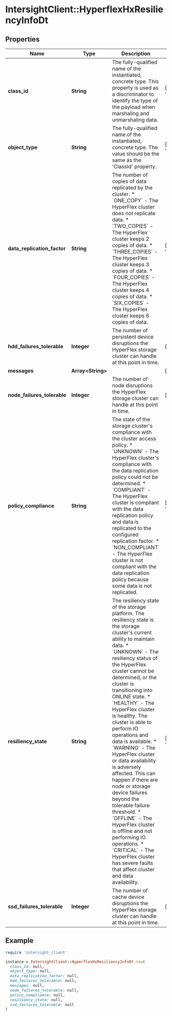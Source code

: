 # IntersightClient::HyperflexHxResiliencyInfoDt

## Properties

| Name | Type | Description | Notes |
| ---- | ---- | ----------- | ----- |
| **class_id** | **String** | The fully-qualified name of the instantiated, concrete type. This property is used as a discriminator to identify the type of the payload when marshaling and unmarshaling data. | [default to &#39;hyperflex.HxResiliencyInfoDt&#39;] |
| **object_type** | **String** | The fully-qualified name of the instantiated, concrete type. The value should be the same as the &#39;ClassId&#39; property. | [default to &#39;hyperflex.HxResiliencyInfoDt&#39;] |
| **data_replication_factor** | **String** | The number of copies of data replicated by the cluster. * &#x60;ONE_COPY&#x60; - The HyperFlex cluster does not replicate data. * &#x60;TWO_COPIES&#x60; - The HyperFlex cluster keeps 2 copies of data. * &#x60;THREE_COPIES&#x60; - The HyperFlex cluster keeps 3 copies of data. * &#x60;FOUR_COPIES&#x60; - The HyperFlex cluster keeps 4 copies of data. * &#x60;SIX_COPIES&#x60; - The HyperFlex cluster keeps 6 copies of data. | [optional][readonly][default to &#39;ONE_COPY&#39;] |
| **hdd_failures_tolerable** | **Integer** | The number of persistent device disruptions the HyperFlex storage cluster can handle at this point in time. | [optional][readonly] |
| **messages** | **Array&lt;String&gt;** |  | [optional] |
| **node_failures_tolerable** | **Integer** | The number of node disruptions the HyperFlex storage cluster can handle at this point in time. | [optional][readonly] |
| **policy_compliance** | **String** | The state of the storage cluster&#39;s compliance with the cluster access policy. * &#x60;UNKNOWN&#x60; - The HyperFlex cluster&#39;s compliance with the data replication policy could not be determined. * &#x60;COMPLIANT&#x60; - The HyperFlex cluster is compliant with the data replication policy and data is replicated to the configured replication factor. * &#x60;NON_COMPLIANT&#x60; - The HyperFlex cluster is not compliant with the data replication policy because some data is not replicated. | [optional][readonly][default to &#39;UNKNOWN&#39;] |
| **resiliency_state** | **String** | The resiliency state of the storage platform. The resiliency state is the storage cluster&#39;s current ability to maintain data. * &#x60;UNKNOWN&#x60; - The resiliency status of the HyperFlex cluster cannot be determined, or the cluster is transitioning into ONLINE state. * &#x60;HEALTHY&#x60; - The HyperFlex cluster is healthy. The cluster is able to perform IO operations and data is available. * &#x60;WARNING&#x60; - The HyperFlex cluster or data availability is adversely affected. This can happen if there are node or storage device failures beyond the tolerable failure threshold. * &#x60;OFFLINE&#x60; - The HyperFlex cluster is offline and not performing IO operations. * &#x60;CRITICAL&#x60; - The HyperFlex cluster has severe faults that affect cluster and data availability. | [optional][readonly][default to &#39;UNKNOWN&#39;] |
| **ssd_failures_tolerable** | **Integer** | The number of cache device disruptions the HyperFlex storage cluster can handle at this point in time. | [optional][readonly] |

## Example

```ruby
require 'intersight_client'

instance = IntersightClient::HyperflexHxResiliencyInfoDt.new(
  class_id: null,
  object_type: null,
  data_replication_factor: null,
  hdd_failures_tolerable: null,
  messages: null,
  node_failures_tolerable: null,
  policy_compliance: null,
  resiliency_state: null,
  ssd_failures_tolerable: null
)
```

